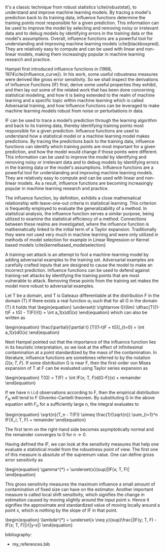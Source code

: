 It's a classic technique from robust statistics \cite{robuststat}, to understand and improve machine learning models. By tracing a model's prediction back to its training data, influence functions determine the training points most responsible for a given prediction. This information can be used to improve the model by selecting and removing noisy or irrelevant data and to debug models by identifying errors in the training data or the model's assumptions. Overall, influence functions are a powerful tool for understanding and improving machine learning models \cite{blackboxpred}. They are relatively easy to compute and can be used with linear and non-linear models, making them increasingly popular in machine learning research and practice. 

Hampel first introduced influence functions in (1968, 1974\cite{influence_curve}). In his work, some useful robustness measures were derived like gross error sensitivity. So we shall inspect the derivations of Influence Functions (IF) first, derive some useful properties they exhibit, and then lay out some of the related work that has been done concerning statistical modeling, and how it is being extended to the realm of machine learning and a specific topic within machine learning which is called Adversarial training, and how Influence Functions can be leveraged to make machine learning models robust from noise or perturbations in data.

IF can be used to trace a model’s prediction through the learning algorithm and back to its training data, thereby identifying training points most responsible for a given prediction. Influence functions are used to understand how a statistical model or a machine learning model makes predictions. By tracing the predictions back to the training data, influence functions can identify which training points are most important for a given prediction, and how the model would change if those points were different. This information can be used to improve the model by identifying and removing noisy or irrelevant data and to debug models by identifying errors in the training data or the 
model's assumptions. Influence functions are a powerful tool for understanding and improving machine learning models. They are relatively easy to compute and can be used with linear and non-linear models. As a result, influence functions are becoming increasingly popular in machine learning research and practice.

The influence function, by definition, exhibits a close mathematical relationship with leave-one-out criteria in statistical learning. This criterion is frequently employed to evaluate the generalizability of a method. In statistical analysis, the influence function serves a similar purpose, being utilized to examine the statistical efficiency of a method. Connections between these realms are investigated, where the influence function is mathematically linked to the initial term of a Taylor expansion. Traditionally they were not used very much in machine learning and were only utilized in methods of model selection for example in Linear Regression or Kernel based models \cite{kernelbased_modelselection}

A training-set attack is an attempt to fool a machine-learning model by adding adversarial examples to the training set. Adversarial examples are carefully crafted inputs that are designed to cause the model to make an incorrect prediction. Influence functions can be used to defend against training-set attacks by identifying the training points that are most vulnerable to attack. Removing these points from the training set makes the model more robust to adversarial examples.


Let T be a domain, and T is Gateaux differentiable at the distribution F in the domain (T) if there exists a real function $a_1$ such that for all G in the domain (T) it holds that
\begin{equation}
    \underset{t \rightarrow 0}{lim} \dfrac{T((1-t)F + tG) - T(F)}{t} = \int a_1(x)dG(x)
\end{equation}
which can also be written as 

\begin{equation}
    \frac{\partial}{\partial t} [T((1-t)F + tG)]_{t=0} = \int a_1(x)dG(x)
\end{equation}

Next  Hampel pointed out that the importance of the influence function lies in its heuristic interpretation, so we look at the effect of infinitesimal contamination at a point standardized by the mass of the contamination. In literature, influence functions are sometimes referred to by the notation $\Omega (x; T, F)$. If some distribution G is near F, then the first-order von Mises expansion of T at F can be evaluated using Taylor series expansion as 

\begin{equation}
    T(G) = T(F) + \int IF(x; T, F)d(G-F)(x) + remainder
\end{equation}

If we have n i.i.d observations according to F, then the empirical distribution $F_N$ will tend to F Glivenko-Cantelli theorem. By substituting G in the above equation with $F_n$ for a sufficiently large n, the integral evaluates to 

\begin{equation}
    \sqrt{n}(T_n - T(F)) \simeq \frac{1}{\sqrt{n}} \sum_{i=1}^n IF(X_i; T, F) + remainder
\end{equation}

The first term on the right-hand side becomes asymptotically normal and the remainder converges to 0 for $n \rightarrow 0$. 

Having defined the IF, we can look at the sensitivity measures that help one evaluate a statistical model from the robustness point of view. The first one of this measure is absolute of the supremum value. One can define gross error sensitivity as 

\begin{equation}
    \gamma^{*} = \underset{x}{sup}|IF(x; T, F)|
\end{equation}

This gross sensitivity measures the maximum influence a small amount of contamination of fixed size can have on the estimator. Another important measure is called local shift sensitivity, which signifies the change in estimation caused by moving slightly around the input point x. Hence it signifies the approximate and standardized value of moving locally around a point x, which is nothing by the slope of IF in that point.

\begin{equation}
    \lambda^{*} = \underset{x \neq y}{sup}\frac{|IF(y; T, F) - IF(x; T, F)|}{|y-x|}
\end{equation}


bibliography:
  - my_references.bib
